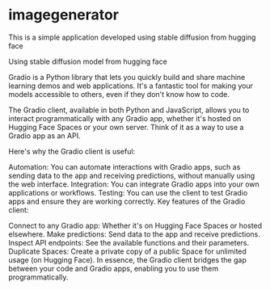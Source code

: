 # imagegenerator

This is a simple application developed using stable diffusion from hugging face

Using stable diffusion model from hugging face

Gradio is a Python library that lets you quickly build and share machine learning demos and web applications. It's a fantastic tool for making your models accessible to others, even if they don't know how to code.

The Gradio client, available in both Python and JavaScript, allows you to interact programmatically with any Gradio app, whether it's hosted on Hugging Face Spaces or your own server. Think of it as a way to use a Gradio app as an API.

Here's why the Gradio client is useful:

Automation: You can automate interactions with Gradio apps, such as sending data to the app and receiving predictions, without manually using the web interface.
Integration: You can integrate Gradio apps into your own applications or workflows.
Testing: You can use the client to test Gradio apps and ensure they are working correctly.
Key features of the Gradio client:

Connect to any Gradio app: Whether it's on Hugging Face Spaces or hosted elsewhere.
Make predictions: Send data to the app and receive predictions.
Inspect API endpoints: See the available functions and their parameters.
Duplicate Spaces: Create a private copy of a public Space for unlimited usage (on Hugging Face).
In essence, the Gradio client bridges the gap between your code and Gradio apps, enabling you to use them programmatically.
